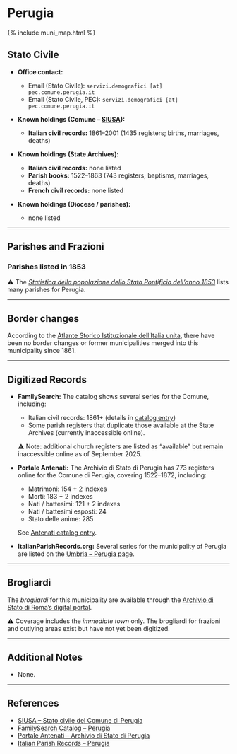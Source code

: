 # Perugia

{% include muni_map.html %}

## Stato Civile

* **Office contact:**

  * Email (Stato Civile): `servizi.demografici [at] pec.comune.perugia.it`
  * Email (Stato Civile, PEC): `servizi.demografici [at] pec.comune.perugia.it`

* **Known holdings (Comune – [SIUSA](https://siusa-archivi.cultura.gov.it/cgi-bin/siusa/pagina.pl?TipoPag=comparc&Chiave=258557)):**

  * **Italian civil records:** 1861–2001 (1435 registers; births, marriages, deaths)

* **Known holdings (State Archives):**

  * **Italian civil records:** none listed
  * **Parish books:** 1522–1863 (743 registers; baptisms, marriages, deaths)
  * **French civil records:** none listed

* **Known holdings (Diocese / parishes):**

  * none listed

---

## Parishes and Frazioni

### Parishes listed in 1853

⚠️ The *[Statistica della popolazione dello Stato Pontificio dell’anno 1853](https://www.google.it/books/edition/Statistics_della_popolazione_dello_Stato/v6dCAQAAMAAJ)* lists many parishes for Perugia.

---

## Border changes

According to the [Atlante Storico Istituzionale dell’Italia unita](http://dati.san.beniculturali.it/asi/local/), there have been no border changes or former municipalities merged into this municipality since 1861.

---

## Digitized Records

* **FamilySearch:** The catalog shows several series for the Comune, including:

  * Italian civil records: 1861+ (details in [catalog entry](https://www.familysearch.org/en/search/catalog/835238))
  * Some parish registers that duplicate those available at the State Archives (currently inaccessible online).

  ⚠️ Note: additional church registers are listed as “available” but remain inaccessible online as of September 2025.

* **Portale Antenati:** The Archivio di Stato di Perugia has 773 registers online for the Comune di Perugia, covering 1522–1872, including:

  * Matrimoni: 154 + 2 indexes
  * Morti: 183 + 2 indexes
  * Nati / battesimi: 121 + 2 indexes
  * Nati / battesimi esposti: 24
  * Stato delle anime: 285

  See [Antenati catalog entry](https://antenati.cultura.gov.it/search-registry/?archivio=249&descrizione=Archivio%20di%20Stato%20di%20Perugia&s_facet_query=localita_ss%3APerugia).

* **ItalianParishRecords.org:** Several series for the municipality of Perugia are listed on the [Umbria – Perugia page](https://www.italianparishrecords.org/search-by-region/umbria/perugia).

---

## Brogliardi

The *brogliardi* for this municipality are available through the [Archivio di Stato di Roma’s digital portal](https://imagoarchiviodistatoroma.cultura.gov.it/Gregoriano/s_brogliardi.php?Provincia=Perugia&Denominazione=Perugia).

⚠️ Coverage includes the *immediate town* only. The brogliardi for frazioni and outlying areas exist but have not yet been digitized.

---

## Additional Notes

* None.

---

## References

* [SIUSA – Stato civile del Comune di Perugia](https://siusa-archivi.cultura.gov.it/cgi-bin/siusa/pagina.pl?TipoPag=comparc&Chiave=258557)
* [FamilySearch Catalog – Perugia](https://www.familysearch.org/en/search/catalog/835238)
* [Portale Antenati – Archivio di Stato di Perugia](https://antenati.cultura.gov.it/search-registry/?archivio=249&descrizione=Archivio%20di%20Stato%20di%20Perugia&s_facet_query=localita_ss%3APerugia)
* [Italian Parish Records – Perugia](https://www.italianparishrecords.org/search-by-region/umbria/perugia)
